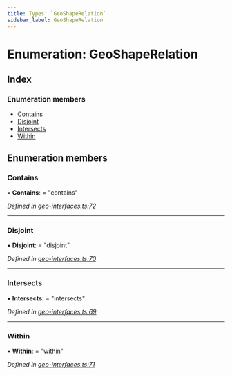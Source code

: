 ```yaml
---
title: Types: `GeoShapeRelation`
sidebar_label: GeoShapeRelation
---
```


# Enumeration: GeoShapeRelation

## Index

### Enumeration members

* [Contains](geoshaperelation.md#contains)
* [Disjoint](geoshaperelation.md#disjoint)
* [Intersects](geoshaperelation.md#intersects)
* [Within](geoshaperelation.md#within)

## Enumeration members

###  Contains

• **Contains**: = "contains"

*Defined in [geo-interfaces.ts:72](https://github.com/terascope/teraslice/blob/653cf7530/packages/types/src/geo-interfaces.ts#L72)*

___

###  Disjoint

• **Disjoint**: = "disjoint"

*Defined in [geo-interfaces.ts:70](https://github.com/terascope/teraslice/blob/653cf7530/packages/types/src/geo-interfaces.ts#L70)*

___

###  Intersects

• **Intersects**: = "intersects"

*Defined in [geo-interfaces.ts:69](https://github.com/terascope/teraslice/blob/653cf7530/packages/types/src/geo-interfaces.ts#L69)*

___

###  Within

• **Within**: = "within"

*Defined in [geo-interfaces.ts:71](https://github.com/terascope/teraslice/blob/653cf7530/packages/types/src/geo-interfaces.ts#L71)*
